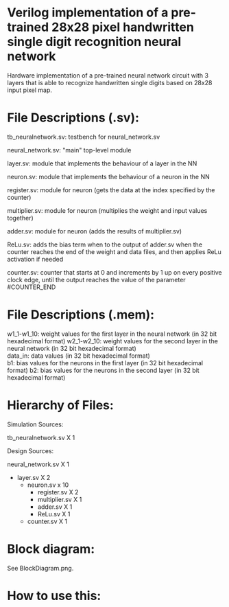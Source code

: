 # Verilog implementation of a pre-trained 28x28 pixel handwritten single digit recognition neural network   
Hardware implementation of a pre-trained neural network circuit with 3 layers that is able to recognize handwritten single digits based on 28x28 input pixel map.


# __File Descriptions (.sv):__  

tb_neuralnetwork.sv: testbench for neural_network.sv  

neural_network.sv: "main" top-level module  

layer.sv: module that implements the behaviour of a layer in the NN  

neuron.sv: module that implements the behaviour of a neuron in the NN  

register.sv: module for neuron (gets the data at the index specified by the counter)  

multiplier.sv: module for neuron (multiplies the weight and input values together)  

adder.sv: module for neuron (adds the results of multiplier.sv)  

ReLu.sv: adds the bias term when to the output of adder.sv when the counter reaches the end of the weight and data files, and then applies ReLu activation if needed    

counter.sv: counter that starts at 0 and increments by 1 up on every positive clock edge, until the output reaches the value of the parameter #COUNTER_END  

# __File Descriptions (.mem):__  

w1_1-w1_10: weight values for the first layer in the neural network (in 32 bit hexadecimal format)
w2_1-w2_10: weight values for the second layer in the neural network (in 32 bit hexadecimal format)  
data_in: data values (in 32 bit hexadecimal format)  
b1: bias values for the neurons in the first layer (in 32 bit hexadecimal format) 
b2: bias values for the neurons in the second layer (in 32 bit hexadecimal format) 

# __Hierarchy of Files:__  

Simulation Sources:  

tb_neuralnetwork.sv X 1  

Design Sources:  

neural_network.sv X 1  
- layer.sv X 2  
  - neuron.sv x 10  
    - register.sv X 2   
    - multiplier.sv X 1  
    - adder.sv X 1  
    - ReLu.sv X 1  
  - counter.sv X 1  


# __Block diagram:__  

See BlockDiagram.png.

# __How to use this:__  


